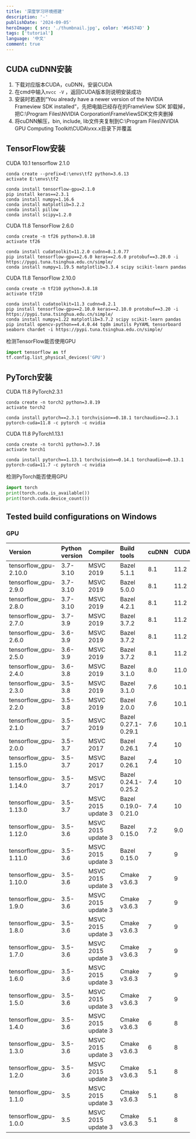 ```yaml
---
title: '深度学习环境搭建'
description: '-'
publishDate: '2024-09-05'
heroImage: { src: './thumbnail.jpg', color: '#64574D' }
tags: ['tutorial']
language: '中文'
comment: true
---
```


## CUDA cuDNN安装

1. 下载对应版本CUDA，cuDNN，安装CUDA
2. 在cmd中输入`nvcc -V` ，返回CUDA版本则说明安装成功
3. 安装时若遇到“You already have a newer version of the NVIDIA Frameview SDK installed”，先把电脑已经存在的FrameView SDK 卸载掉，把C:\Program Files\NVIDIA Corporation\FrameViewSDK文件夹删掉
4. 将cuDNN解压，bin, include, lib文件夹复制到C:\Program Files\NVIDIA GPU Computing Toolkit\CUDA\vxx.x目录下并覆盖

## TensorFlow安装

CUDA 10.1 tensorflow 2.1.0

```shell
conda create --prefix=E:\envs\tf2 python=3.6.13
activate E:\envs\tf2

conda install tensorflow-gpu=2.1.0
pip install keras==2.3.1
conda install numpy=1.16.6
conda install matplotlib=3.2.2
conda install pillow
conda install scipy=1.2.0
```

CUDA 11.8	TensorFlow 2.6.0

```shell
conda create -n tf26 python=3.8.18
activate tf26

conda install cudatoolkit=11.2.0 cudnn=8.1.0.77
pip install tensorflow-gpu==2.6.0 keras==2.6.0 protobuf==3.20.0 -i https://pypi.tuna.tsinghua.edu.cn/simple/
conda install numpy=1.19.5 matplotlib=3.3.4 scipy scikit-learn pandas
```

CUDA 11.8	TensorFlow 2.10.0

```shell
conda create -n tf210 python=3.8.18
activate tf210

conda install cudatoolkit=11.3 cudnn=8.2.1
pip install tensorflow-gpu==2.10.0 keras==2.10.0 protobuf==3.20 -i https://pypi.tuna.tsinghua.edu.cn/simple/
conda install numpy=1.22 matplotlib=3.7.2 scipy scikit-learn pandas
pip install opencv-python==4.4.0.44 tqdm imutils PyYAML tensorboard seaborn chardet -i https://pypi.tuna.tsinghua.edu.cn/simple/
```

检测TensorFlow能否使用GPU

```python
import tensorflow as tf
tf.config.list_physical_devices('GPU')
```

## PyTorch安装

CUDA 11.8	PyTorch2.3.1

```shell
conda create -n torch2 python=3.8.19
activate torch2

conda install pytorch==2.3.1 torchvision==0.18.1 torchaudio==2.3.1 pytorch-cuda=11.8 -c pytorch -c nvidia
```

CUDA 11.8	PyTorch1.13.1

```shell
conda create -n torch1 python=3.7.16
activate torch1

conda install pytorch==1.13.1 torchvision==0.14.1 torchaudio==0.13.1 pytorch-cuda=11.7 -c pytorch -c nvidia
```

检测PyTorch能否使用GPU

```python
import torch
print(torch.cuda.is_available())
print(torch.cuda.device_count())
```



## Tested build configurations on Windows

### GPU

| Version               | Python version | Compiler           | Build tools         | cuDNN | CUDA |
| :-------------------- | :------------- | :----------------- | :------------------ | :---- | :--- |
| tensorflow_gpu-2.10.0 | 3.7-3.10       | MSVC 2019          | Bazel 5.1.1         | 8.1   | 11.2 |
| tensorflow_gpu-2.9.0  | 3.7-3.10       | MSVC 2019          | Bazel 5.0.0         | 8.1   | 11.2 |
| tensorflow_gpu-2.8.0  | 3.7-3.10       | MSVC 2019          | Bazel 4.2.1         | 8.1   | 11.2 |
| tensorflow_gpu-2.7.0  | 3.7-3.9        | MSVC 2019          | Bazel 3.7.2         | 8.1   | 11.2 |
| tensorflow_gpu-2.6.0  | 3.6-3.9        | MSVC 2019          | Bazel 3.7.2         | 8.1   | 11.2 |
| tensorflow_gpu-2.5.0  | 3.6-3.9        | MSVC 2019          | Bazel 3.7.2         | 8.1   | 11.2 |
| tensorflow_gpu-2.4.0  | 3.6-3.8        | MSVC 2019          | Bazel 3.1.0         | 8.0   | 11.0 |
| tensorflow_gpu-2.3.0  | 3.5-3.8        | MSVC 2019          | Bazel 3.1.0         | 7.6   | 10.1 |
| tensorflow_gpu-2.2.0  | 3.5-3.8        | MSVC 2019          | Bazel 2.0.0         | 7.6   | 10.1 |
| tensorflow_gpu-2.1.0  | 3.5-3.7        | MSVC 2019          | Bazel 0.27.1-0.29.1 | 7.6   | 10.1 |
| tensorflow_gpu-2.0.0  | 3.5-3.7        | MSVC 2017          | Bazel 0.26.1        | 7.4   | 10   |
| tensorflow_gpu-1.15.0 | 3.5-3.7        | MSVC 2017          | Bazel 0.26.1        | 7.4   | 10   |
| tensorflow_gpu-1.14.0 | 3.5-3.7        | MSVC 2017          | Bazel 0.24.1-0.25.2 | 7.4   | 10   |
| tensorflow_gpu-1.13.0 | 3.5-3.7        | MSVC 2015 update 3 | Bazel 0.19.0-0.21.0 | 7.4   | 10   |
| tensorflow_gpu-1.12.0 | 3.5-3.6        | MSVC 2015 update 3 | Bazel 0.15.0        | 7.2   | 9.0  |
| tensorflow_gpu-1.11.0 | 3.5-3.6        | MSVC 2015 update 3 | Bazel 0.15.0        | 7     | 9    |
| tensorflow_gpu-1.10.0 | 3.5-3.6        | MSVC 2015 update 3 | Cmake v3.6.3        | 7     | 9    |
| tensorflow_gpu-1.9.0  | 3.5-3.6        | MSVC 2015 update 3 | Cmake v3.6.3        | 7     | 9    |
| tensorflow_gpu-1.8.0  | 3.5-3.6        | MSVC 2015 update 3 | Cmake v3.6.3        | 7     | 9    |
| tensorflow_gpu-1.7.0  | 3.5-3.6        | MSVC 2015 update 3 | Cmake v3.6.3        | 7     | 9    |
| tensorflow_gpu-1.6.0  | 3.5-3.6        | MSVC 2015 update 3 | Cmake v3.6.3        | 7     | 9    |
| tensorflow_gpu-1.5.0  | 3.5-3.6        | MSVC 2015 update 3 | Cmake v3.6.3        | 7     | 9    |
| tensorflow_gpu-1.4.0  | 3.5-3.6        | MSVC 2015 update 3 | Cmake v3.6.3        | 6     | 8    |
| tensorflow_gpu-1.3.0  | 3.5-3.6        | MSVC 2015 update 3 | Cmake v3.6.3        | 6     | 8    |
| tensorflow_gpu-1.2.0  | 3.5-3.6        | MSVC 2015 update 3 | Cmake v3.6.3        | 5.1   | 8    |
| tensorflow_gpu-1.1.0  | 3.5            | MSVC 2015 update 3 | Cmake v3.6.3        | 5.1   | 8    |
| tensorflow_gpu-1.0.0  | 3.5            | MSVC 2015 update 3 | Cmake v3.6.3        | 5.1   | 8    |

